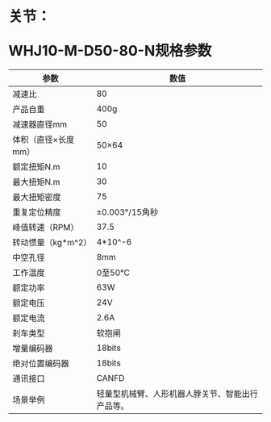 # <p class="hidden">关节：</p>WHJ10-M-D50-80-N规格参数

| 参数 | 数值 |
| ---- | ---- |
| 减速比 | 80 |
| 产品自重 | 400g |
| 减速器直径mm | 50 |
| 体积（直径×长度mm） | 50×64 |
| 额定扭矩N.m | 10 |
| 最大扭矩N.m | 30 |
| 最大扭矩密度 | 75 |
| 重复定位精度 | ±0.003°/15角秒 |
| 峰值转速（RPM） | 37.5 |
| 转动惯量（kg\*m^2） | 4\*10^-6 |
| 中空孔径 | 8mm |
| 工作温度 | 0至50℃ |
| 额定功率 | 63W |
| 额定电压 | 24V |
| 额定电流 | 2.6A |
| 刹车类型 | 软抱闸 |
| 增量编码器 | 18bits |
| 绝对位置编码器 | 18bits |
| 通讯接口 | CANFD |
| 场景举例 | 轻量型机械臂、人形机器人脖关节、智能出行产品等。 |

